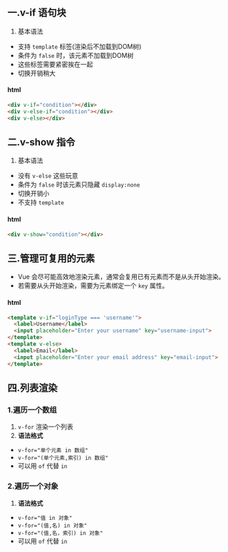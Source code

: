 ## 一.v-if 语句块

1.	基本语法
   +	支持 `template` 标签(渲染后不加载到DOM树)
   +	条件为 `false` 时，该元素不加载到DOM树
   +	这些标签需要紧密挨在一起
   +	切换开销稍大

<!-- tabs:start -->
#### **html**
```html
<div v-if="condition"></div>
<div v-else-if="condition"></div>
<div v-else></div>
```
<!-- tabs:end -->

## 二.v-show 指令

1.	基本语法
   +	没有 `v-else` 这些玩意
   +	条件为 `false` 时该元素只隐藏 `display:none`
   +	切换开销小
   +	不支持 `template`

<!-- tabs:start -->
#### **html**
```html
<div v-show="condition"></div>
```
<!-- tabs:end -->

## 三.管理可复用的元素

+	Vue 会尽可能高效地渲染元素，通常会复用已有元素而不是从头开始渲染。
+	若需要从头开始渲染，需要为元素绑定一个 `key` 属性。

<!-- tabs:start -->
#### **html**
```html
<template v-if="loginType === 'username'">
  <label>Username</label>
  <input placeholder="Enter your username" key="username-input">
</template>
<template v-else>
  <label>Email</label>
  <input placeholder="Enter your email address" key="email-input">
</template>
```
<!-- tabs:end -->


## 四.列表渲染

### 1.遍历一个数组

1.	`v-for` 渲染一个列表
2.	**语法格式** 
   +	`v-for="单个元素 in 数组"`
   +	`v-for="(单个元素,索引) in 数组"`
   +	可以用 `of` 代替 `in`

### 2.遍历一个对象

1.	**语法格式** 
   +	`v-for="值 in 对象"`
   +	`v-for="(值,名) in 对象"`
   +	`v-for="(值,名，索引) in 对象"`
   +	可以用 `of` 代替 `in`

